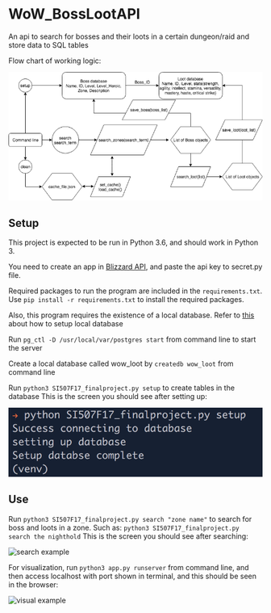 # WoW_BossLootAPI
An api to search for bosses and their loots in a certain dungeon/raid and store data to SQL tables

Flow chart of working logic:

![Flow chart](flowchart.png "Flow Chart")

## Setup
This project is expected to be run in Python 3.6, and should work in Python 3.

You need to create an app in [Blizzard API](https://dev.battle.net), and paste the api key to secret.py file. 

Required packages to run the program are included in the ```requirements.txt```.
Use ```pip install -r requirements.txt``` to install the required packages.

Also, this program requires the existence of a local database.
Refer to [this](https://paper.dropbox.com/doc/SI-507-Lecture-10-November-8-2017-SQL-PostgreSQL-databases-Python-HYWWXqZ5XJn4eMDXRBFUC) about how to setup local database

Run ```pg_ctl -D /usr/local/var/postgres start``` from command line to start the server

Create a local database called wow_loot by ```createdb wow_loot``` from command line

Run ```python3 SI507F17_finalproject.py setup``` to create tables in the database
This is the screen you should see after setting up:

![setup example](example_1.png "Example 1")

## Use
Run ```python3 SI507F17_finalproject.py search "zone name"``` to search for boss and loots in a zone. Such as:
```python3 SI507F17_finalproject.py search the nighthold```
This is the screen you should see after searching:

![search example](example_2.png "Example 2")

For visualization, run ```python3 app.py runserver``` from command line, and then access localhost with port shown in terminal, and this should be seen in the browser:

![visual example](example_3.png "Example 3")


